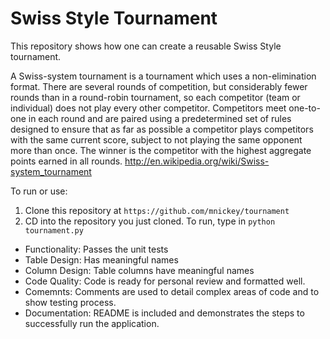 # Swiss Style Tournament
This repository shows how one can create a reusable Swiss Style tournament. 

A Swiss-system tournament is a tournament which uses a non-elimination format. There are several rounds of competition, but considerably fewer rounds than in a round-robin tournament, so each competitor (team or individual) does not play every other competitor. Competitors meet one-to-one in each round and are paired using a predetermined set of rules designed to ensure that as far as possible a competitor plays competitors with the same current score, subject to not playing the same opponent more than once. The winner is the competitor with the highest aggregate points earned in all rounds. http://en.wikipedia.org/wiki/Swiss-system_tournament

To run or use:

1. Clone this repository at `https://github.com/mnickey/tournament`
2. CD into the repository you just cloned.
To run, type in `python tournament.py`

* Functionality: Passes the unit tests
* Table Design: Has meaningful names
* Column Design: Table columns have meaningful names
* Code Quality: Code is ready for personal review and formatted well.
* Comemnts: Comments are used to detail complex areas of code and to show testing process.
* Documentation: README is included and demonstrates the steps to successfully run the application.
